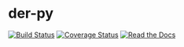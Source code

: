 # der-py

[![Build Status][workflow-image]](https://github.com/rarescosma/der-py/actions?workflow=Tests)
[![Coverage Status][codecov-image]](https://codecov.io/gh/rarescosma/der-py)
[![Read the Docs][docs-image]](https://der-py.readthedocs.io/)

[workflow-image]: https://img.shields.io/github/workflow/status/rarescosma/der-py/Tests.svg?style=flat
[codecov-image]: https://img.shields.io/codecov/c/github/rarescosma/der-py.svg?style=flat
[docs-image]: https://img.shields.io/readthedocs/der-py.svg?style=flat
